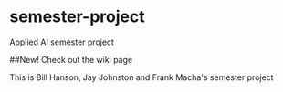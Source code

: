 # semester-project
Applied AI semester project

##New!  Check out the wiki page

This is Bill Hanson, Jay Johnston and Frank Macha's semester project
